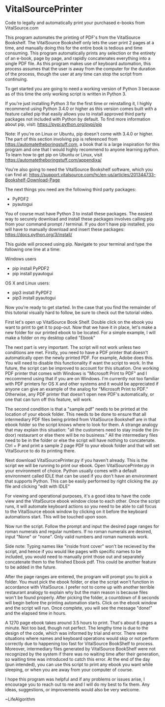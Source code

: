 # VitalSourcePrinter
Code to legally and automatically print your purchased e-books from VitalSource.com

This program automates the printing of PDF's from the VitalSource Bookshelf. The VitalSource Bookshelf only lets the user print 2 pages at a time, and manually doing this for the entire book is tedious and time consuming. This program automatically prints any selection or the entirety of an e-book, page by page, and rapidly concatenates everything into a single PDF file. As this program makes use of keyboard automation, this process assumes that the user is away from the computer for the duration of the process, though the user at any time can stop the script from continuing. 

To get started you are going to need a working version of Python 3 because as of this time the only working script is written in Python 3.

If you're just installing Python 3 for the first time or reinstalling it, I highly recommend using Python 3.4.0 or higher as this version comes built with a feature called pip that easily allows you to install approved third party packages not included with Python by default. To find more information about pip, visit: https://pypi.python.org/pypi/pip 

Note: If you're on Linux or Ubuntu, pip doesn't come with 3.4.0 or higher. The part of this section involving pip is referenced from https://automatetheboringstuff.com, a book that is a large inspiration for this program and one that I would highly recommend to anyone learning python. To learn how to get pip on Ubuntu or Linux, visit https://automatetheboringstuff.com/appendixa/

You're also going to need the VitalSource Bookshelf software, which you can find at: https://support.vitalsource.com/hc/en-us/articles/201344733-Bookshelf-Download-Page

The next things you need are the following third party packages: 
- PyPDF2
- pyautogui

You of course must have Python 3 to install these packages. The easiest way to securely download and install these packages involves calling pip from your command prompt / terminal. If you don't have pip installed, you will have to manually download and insert these packages:
https://docs.python.org/3/install/

This guide will proceed using pip. Navigate to your terminal and type the following one line at a time:

Windows users

- pip install PyPDF2
- pip install pyautogui

OS X and Linux users:

- pip3 install PyPDF2
- pip3 install pyautogui

Now you're ready to get started. In the case that you find the remainder of this tutorial visually hard to follow, be sure to check out the tutorial video.

First let's open up VitalSource Book Shelf. Double click on the ebook you want to print to get it to pop-out. Now that we have it in place, let's make a new folder for our printed ebook to be located. For a simple example, I will make a folder on my desktop called "Ebook"

The next part is very important. The script will not work unless two conditions are met. Firstly, you need to have a PDF printer that doesn't automatically open the newly printed PDF. For example, Adobe does this. You will need to disable this functionality if want the script to work. In the future, the script can be improved to account for this situation. One working PDF printer that comes with Windows is "Microsoft Print to PDF" and I reccommend using that if you are on Windows. I'm currently not too familiar with PDF printers for OS X and other systems and it would be appreciated if anyone can give an example of the analog for "Microsoft Print to PDF." Otherwise, any PDF printer that doesn't open new PDF's automatically, or one that can turn off this feature, will work.

The second condition is that a "sample pdf" needs to be printed at the location of your ebook folder. This needs to be done to ensure that all intermediary PDF files being printed from VitalSource Bookshelf are in that ebook folder so the script knows where to look for them. A strange analogy that may explain this situation: "all the customers need to stay inside the (in-door) restaurant or else there will be no business." All the intermediary files need to be in the folder or else the script will have nothing to concatenate. 
Ctrl + P and print a sample 2 page PDF to your ebook folder and that will set VitalSource to do its printing there.

Next download VitalSourcePrinter.py if you haven't already. This is the script we will be running to print our ebook. Open VitalSourcePrinter.py in your environment of choice. Python usually comes with a default environment called IDLE that can be used if you don't have an environment that supports Python. This can be easily performed by right clicking the .py file and clicking "edit with IDLE"

For viewing and operational purposes, it's a good idea to have the code view and the VitalSource ebook window close to each other. Once the script runs, it will automate keyboard actions so you need to be able to call focus to the VitalSource ebook window by clicking on it before the keyboard automations start. This will be touched upon soon.

Now run the script. Follow the prompt and input the desired page ranges for roman numerals and regular numbers. If no roman numerals are desired, input "None" or "none". Only valid numbers and roman numerals work. 

Side note: Typing names like "inside front cover" won't be recieved by the script, and hence if you would like pages with specific names to be included, you would need to manually print those out and separately concatenate them to the finished Ebook pdf. This could be another feature to be added in the future.

After the page ranges are entered, the program will prompt you to pick a folder. You must pick the ebook folder, or else the script won't function in accordance with VitalSource. I prefer not to come up with another terrible restaurant analogy to explain why but the main reason is because files won't be found properly. After picking the folder, a countdown of 8 seconds will begin before the printing automation starts. Click on the ebook window and the script will run. Once complete, you will see the message "done!" and the elapsed time in hours.

A 1270 page ebook takes around 3.5 hours to print. That's about 6 pages a minute. Not too bad, though not perfect. The lengthy time is due to the design of the code, which was informed by trial and error. There were situations where names and keyboard operations would skip or not perform correctly due to happening too fast for VitalSource BookShelf to process. Moreover, intermediary files generated by VitalSource BookShelf were not recognized by the system if there was no waiting time after their generation, so waiting time was introduced to catch this error. At the end of the day (pun intended), you can use this script to print any ebook you want while sleeping, or when you are away from your computer of course.

I hope this program was helpful and if any problems or issues arise, I encourage you to reach out to me and I will do my best to fix them. Any ideas, suggestions, or improvements would also be very welcome.

~LifeAlgorithm
